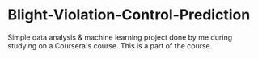 # Blight-Violation-Control-Prediction
Simple data analysis &amp; machine learning project done by me during studying on a Coursera's course. This is a part of the course.
